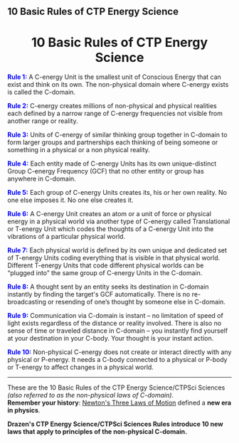 ## 10 Basic Rules of CTP Energy Science

<h1 align="center">10 Basic Rules of CTP Energy Science</h1>


**<span style="color:blue">Rule 1:</span>** A C-energy Unit is the smallest unit of Conscious Energy that can exist and think on its own. The non-physical domain where C-energy exists is called the C-domain.

**<span style="color:blue">Rule 2:</span>** C-energy creates millions of non-physical and physical realities each defined by a narrow range of C-energy frequencies not visible from another range or reality.

**<span style="color:blue">Rule 3:</span>** Units of C-energy of similar thinking group together in C-domain to form larger groups and partnerships each thinking of being someone or something in a physical or a non physical reality.

**<span style="color:blue">Rule 4:</span>** Each entity made of C-energy Units has its own unique-distinct Group C-energy Frequency (GCF) that no other entity or group has anywhere in C-domain.

**<span style="color:blue">Rule 5:</span>** Each group of C-energy Units creates its, his or her own reality. No one else imposes it. No one else creates it.

**<span style="color:blue">Rule 6:</span>** A C-energy Unit creates an atom or a unit of force or physical energy in a physical world via another type of C-energy called Translational or T-energy Unit which codes the thoughts of a C-energy Unit into the vibrations of a particular physical world.

**<span style="color:blue">Rule 7:</span>** Each physical world is defined by its own unique and dedicated set of T-energy Units coding everything that is visible in that physical world. Different T-energy Units that code different physical worlds can be “plugged into” the same group of C-energy Units in the C-domain.

**<span style="color:blue">Rule 8:</span>** A thought sent by an entity seeks its destination in C-domain instantly by finding the target's GCF automatically. There is no re-broadcasting or resending of one’s thought by someone else in C-domain.

**<span style="color:blue">Rule 9:</span>** Communication via C-domain is instant – no limitation of speed of light exists regardless of the distance or reality involved. There is also no sense of time or traveled distance in C-domain – you instantly find yourself at your destination in your C-body. Your thought is your instant action.

**<span style="color:blue">Rule 10:</span>** Non-physical C-energy does not create or interact directly with any physical or P-energy. It needs a C-body connected to a physical or P-body or T-energy to affect changes in a physical world.

---

These are the 10 Basic Rules of the CTP Energy Science/CTPSci Sciences *(also referred to as the non-physical laws of C-domain)*.  
**Remember your history**: [Newton's Three Laws of Motion](https://en.wikipedia.org/wiki/Newton%27s_laws_of_motion) defined a **new era in physics**.

**Drazen's CTP Energy Science/CTPSci Sciences Rules introduce 10 new laws that apply to principles of the non-physical C-domain.**


